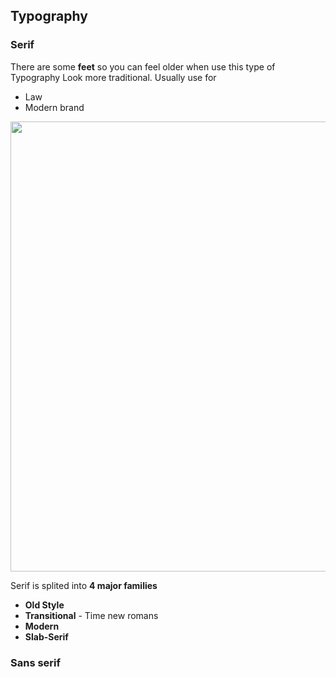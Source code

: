 ## Typography

### Serif

There are some **feet** so you can feel older when use this type of Typography
Look more traditional. Usually use for
- Law
- Modern brand

<img src="https://user-images.githubusercontent.com/43769314/62988516-ad5a2180-be7f-11e9-8fd0-15b0298eb8af.png" width="720">

Serif is splited into **4 major families**
- **Old Style**
- **Transitional** - Time new romans
- **Modern**
- **Slab-Serif**

### Sans serif